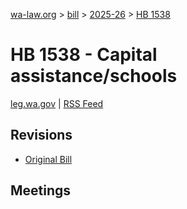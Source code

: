 [wa-law.org](/) > [bill](/bill/) > [2025-26](/bill/2025-26/) > [HB 1538](/bill/2025-26/hb/1538/)

# HB 1538 - Capital assistance/schools
[leg.wa.gov](https://app.leg.wa.gov/billsummary?BillNumber=1538&Year=2025&Initiative=false) | [RSS Feed](./rss.xml)

## Revisions
* [Original Bill](1/)

## Meetings